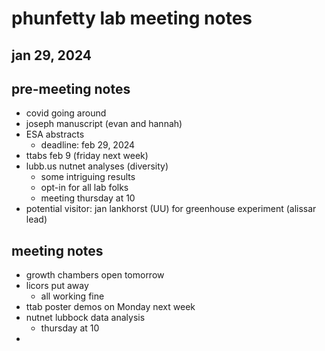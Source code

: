 # phunfetty lab meeting notes
## jan 29, 2024

## pre-meeting notes
- covid going around
- joseph manuscript (evan and hannah)
- ESA abstracts
	- deadline: feb 29, 2024
- ttabs feb 9 (friday next week)
- lubb.us nutnet analyses (diversity)
	- some intriguing results
	- opt-in for all lab folks
	- meeting thursday at 10
- potential visitor: jan lankhorst (UU) for greenhouse experiment (alissar lead)

## meeting notes
- growth chambers open tomorrow
- licors put away
	- all working fine
- ttab poster demos on Monday next week
- nutnet lubbock data analysis
	- thursday at 10
- 